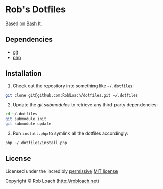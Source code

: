 # Rob's Dotfiles

Based on [Bash It](https://github.com/revans/bash-it).


## Dependencies

* [git](http://git-scm.com)
* [php](http://php.net)


## Installation

1. Check out the repository into something like `~/.dotfiles`:
``` bash
git clone git@github.com:RobLoach/dotfiles.git ~/.dotfiles
```

2. Update the *git submodules* to retrieve any third-party dependencies:
``` bash
cd ~/.dotfiles
git submodule init
git submodule update
```

3. Run `install.php` to symlink all the dotfiles accordingly:
``` bash
php ~/.dotfiles/install.php
```


## License

Licensed under the incredibly [permissive](http://en.wikipedia.org/wiki/Permissive_free_software_licence) [MIT license](http://creativecommons.org/licenses/MIT/)

Copyright &copy; Rob Loach (http://robloach.net)
